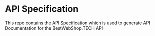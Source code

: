 # API Specification
This repo contains the API Specification which is used to generate API Documentation for the BestWebShop.TECH API